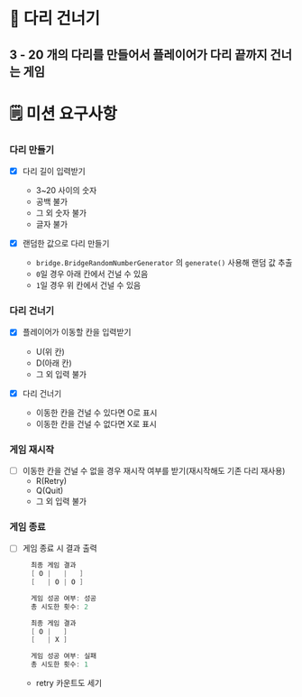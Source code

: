 # 🌉 다리 건너기
## 3 - 20 개의 다리를 만들어서 플레이어가 다리 끝까지 건너는 게임

# 🗒️ 미션 요구사항

### 다리 만들기
- [X] 다리 길이 입력받기
  - 3~20 사이의 숫자
  - 공백 불가
  - 그 외 숫자 불가
  - 글자 불가

- [X] 랜덤한 값으로 다리 만들기
  - `bridge.BridgeRandomNumberGenerator` 의 `generate()` 사용해 랜덤 값 추출
  - `0`일 경우 아래 칸에서 건널 수 있음
  - `1`일 경우 위 칸에서 건널 수 있음

### 다리 건너기
- [X] 플레이어가 이동할 칸을 입력받기
  - U(위 칸)
  - D(아래 칸)
  - 그 외 입력 불가

- [X] 다리 건너기
  - 이동한 칸을 건널 수 있다면 O로 표시
  - 이동한 칸을 건널 수 없다면 X로 표시

### 게임 재시작
- [ ] 이동한 칸을 건널 수 없을 경우 재시작 여부를 받기(재시작해도 기존 다리 재사용)
  - R(Retry)
  - Q(Quit)
  - 그 외 입력 불가

### 게임 종료 
- [ ] 게임 종료 시 결과 출력
  ```kotlin
    최종 게임 결과
    [ O |   |   ]
    [   | O | O ]

    게임 성공 여부: 성공
    총 시도한 횟수: 2
    ```
  ```kotlin
    최종 게임 결과
    [ O |   ]
    [   | X ]

    게임 성공 여부: 실패
    총 시도한 횟수: 1
    ```

  - retry 카운트도 세기